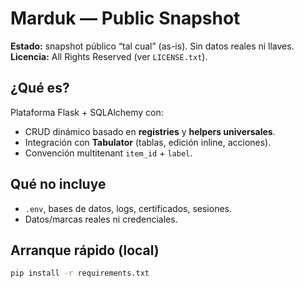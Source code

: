 # Marduk — Public Snapshot

**Estado:** snapshot público “tal cual” (as-is). Sin datos reales ni llaves.  
**Licencia:** All Rights Reserved (ver `LICENSE.txt`).

## ¿Qué es?
Plataforma Flask + SQLAlchemy con:
- CRUD dinámico basado en **registries** y **helpers universales**.
- Integración con **Tabulator** (tablas, edición inline, acciones).
- Convención multitenant `item_id` + `label`.

## Qué **no** incluye
- `.env`, bases de datos, logs, certificados, sesiones.
- Datos/marcas reales ni credenciales.

## Arranque rápido (local)
```bash
pip install -r requirements.txt

